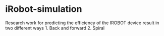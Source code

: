 # iRobot-simulation
Research work for predicting the efficiency of the IROBOT device result in two different ways  1. Back and forward 2. Spiral
